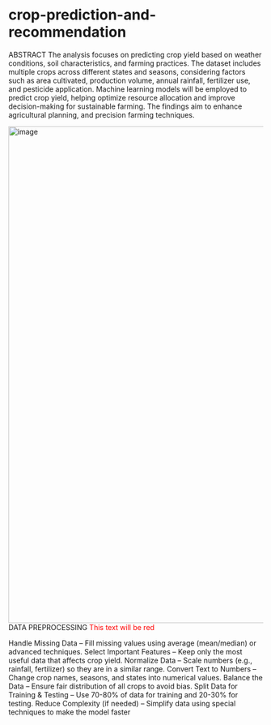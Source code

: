 # crop-prediction-and-recommendation
ABSTRACT
The analysis focuses on predicting crop yield based on weather conditions, soil characteristics, and farming practices.
 The dataset includes multiple crops across different states and seasons, considering factors such as area cultivated, production volume, annual rainfall, fertilizer use, and pesticide application. 
Machine learning models will be employed to predict crop yield, helping optimize resource allocation and improve decision-making for sustainable farming. 
The findings aim to enhance agricultural planning, and precision farming techniques.

<img width="1304" height="980" alt="image" src="https://github.com/user-attachments/assets/65614ddc-b701-4410-b70a-4e2ad5f1cb1b" />
DATA PREPROCESSING
<span style="color:red">This text will be red</span>

Handle Missing Data – Fill missing values using average (mean/median) or advanced techniques.
Select Important Features – Keep only the most useful data that affects crop yield.
Normalize Data – Scale numbers (e.g., rainfall, fertilizer) so they are in a similar range.
Convert Text to Numbers – Change crop names, seasons, and states into numerical values.
Balance the Data – Ensure fair distribution of all crops to avoid bias.
Split Data for Training & Testing – Use 70-80% of data for training and 20-30% for testing.
Reduce Complexity (if needed) – Simplify data using special techniques to make the model faster
